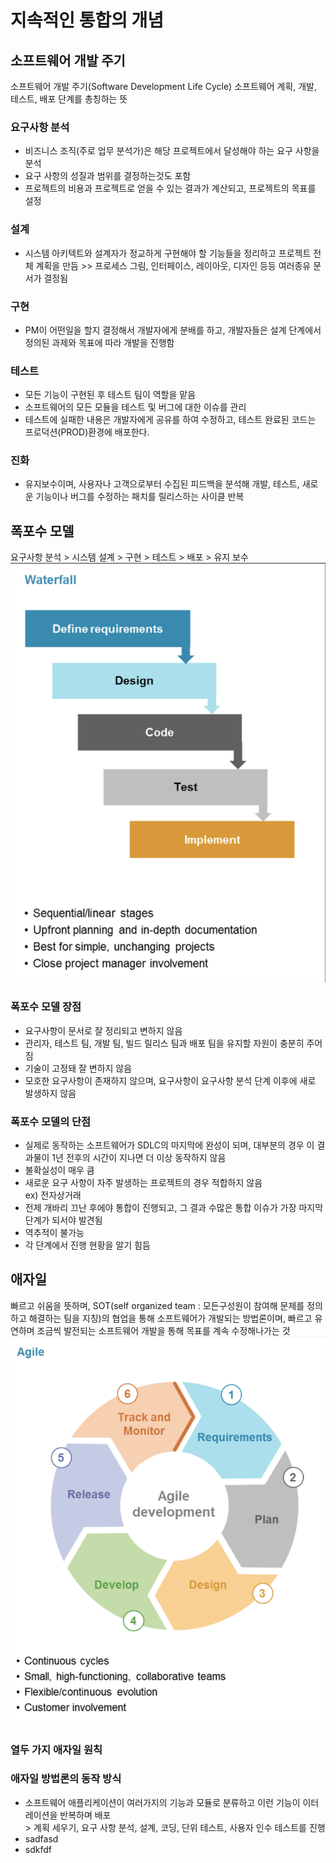 # 지속적인 통합의 개념
## 소프트웨어 개발 주기
소프트웨어 개발 주기(Software Development Life Cycle) 소프트웨어 계획, 개발, 테스트, 배포 단계를 총칭하는 뜻
### 요구사항 분석
* 비즈니스 조직(주로 업무 분석가)은 해당 프로젝트에서 달성해야 하는 요구 사항을 분석
* 요구 사항의 성질과 범위를 결정하는것도 포함
* 프로젝트의 비용과 프로젝트로 얻을 수 있는 결과가 계산되고, 프로젝트의 목표를 설정
### 설계
* 시스템 아키텍트와 설계자가 정교하게 구현해야 할 기능들을 정리하고 프로젝트 전체 계획을 만듬 >> 프로세스 그림, 인터페이스, 레이아웃, 디자인 등등 여러종유 문서가 결정됨
### 구현
* PM이 어떤일을 할지 결정해서 개발자에게 분배를 하고, 개발자들은 설계 단계에서 정의된 과제와 목표에 따라 개발을 진행함
### 테스트
* 모든 기능이 구현된 후 테스트 팀이 역할을 맡음
* 소프트웨어의 모든 모듈을 테스트 및 버그에 대한 이슈를 관리
* 테스트에 실패한 내용은 개발자에게 공유를 하여 수정하고, 테스트 완료된 코드는 프로덕션(PROD)환경에 배포한다.
### 진화
* 유지보수이며, 사용자나 고객으로부터 수집된 피드백을 분석해 개발, 테스트, 새로운 기능이나 버그를 수정하는 패치를 릴리스하는 사이클 반복


## 폭포수 모델
요구사항 분석 > 시스템 설계 > 구현 > 테스트 > 배포 > 유지 보수
![waterfall](../img/waterfall.png)
### 폭포수 모델 장점
* 요구사항이 문서로 잘 정리되고 변하지 않음
* 관리자, 테스트 팀, 개발 팀, 빌드  릴리스 팀과 배포 팀을 유지할 자원이 충분히 주어짐
* 기술이 고정돼 잘 변하지 않음
* 모호한 요구사항이 존재하지 않으며, 요구사항이 요구사항 분석 단계 이후에 새로 발생하지 않음
### 폭포수 모델의 단점
* 실제로 동작하는 소프트웨어가 SDLC의 마지막에 완성이 되며, 대부분의 경우 이 결과물이 1년 전후의 시간이 지나면 더 이상 동작하지 않음
* 불확실성이 매우 큼
* 새로운 요구 사항이 자주 발생하는 프로젝트의 경우 적합하지 않음
<br> ex) 전자상거래
* 전제 개바리 끄난 후에야 통합이 진행되고, 그 결과 수많은 통합 이슈가 가장 마지막 단계가 되서야 발견됨
* 역추적이 불가능
* 각 단계에서 진행 현황을 알기 힘듬

## 애자일
빠르고 쉬움을 뜻하며, SOT(self organized team : 모든구성원이 참여해 문제를 정의하고 해결하는 팀을 지칭)의 협업을 통해 소프트웨어가 개발되는 방법론이며, 빠르고 유연하며 조금씩 발전되는 소프트웨어 개발을 통해 목표를 계속 수정해나가는 것
![agile](../img/agile.png)
### 열두 가지 애자일 원칙

### 애자일 방법론의 동작 방식
* 소프트웨어 애플리케이션이 여러가지의 기능과 모듈로 분류하고 이런 기능이 이터레이션을 반복하며 배포
<br> > 계획 세우기, 요구 사항 분석, 설계, 코딩, 단위 테스트, 사용자 인수 테스트를 진행
* sadfasd
* sdkfdf



